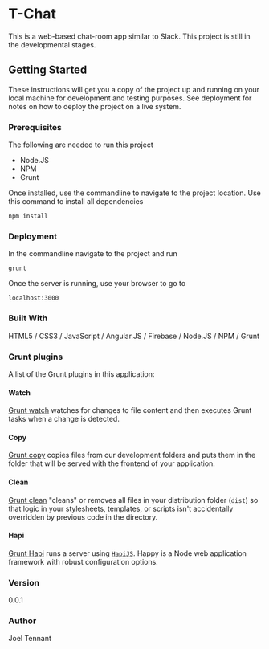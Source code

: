 # T-Chat

This is a web-based chat-room app similar to Slack.  This project is still in the developmental stages.  

## Getting Started

These instructions will get you a copy of the project up and running on your local machine for development and testing purposes. See deployment for notes on how to deploy the project on a live system.

### Prerequisites

The following are needed to run this project

* Node.JS
* NPM
* Grunt

Once installed, use the commandline to navigate to the project location. Use this command to install all dependencies

```
npm install
```

### Deployment

In the commandline navigate to the project and run

```
grunt
```

Once the server is running, use your browser to go to

```
localhost:3000
```

### Built With

HTML5 / CSS3 / JavaScript / Angular.JS / Firebase / Node.JS / NPM / Grunt

### Grunt plugins

A list of the Grunt plugins in this application:

#### Watch

[Grunt watch](https://github.com/gruntjs/grunt-contrib-watch) watches for changes to file content and then executes Grunt tasks when a change is detected.

#### Copy

[Grunt copy](https://github.com/gruntjs/grunt-contrib-copy) copies files from our development folders and puts them in the folder that will be served with the frontend of your application.

#### Clean

[Grunt clean](https://github.com/gruntjs/grunt-contrib-clean) "cleans" or removes all files in your distribution folder (`dist`) so that logic in your stylesheets, templates, or scripts isn't accidentally overridden by previous code in the directory.

#### Hapi

[Grunt Hapi](https://github.com/athieriot/grunt-hapi) runs a server using [`HapiJS`](http://hapijs.com/). Happy is a Node web application framework with robust configuration options.

### Version

0.0.1

### Author

Joel Tennant
